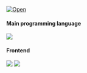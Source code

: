 [![Open](https://raw.githubusercontent.com/shestaya-liniya/icons/main/github-header.svg)](https://andrei-silin.pages.dev/)

#### Main programming language
[![](https://raw.githubusercontent.com/shestaya-liniya/icons/main/ts-shield.svg)](https://www.typescriptlang.org/)

#### Frontend
[![](https://raw.githubusercontent.com/shestaya-liniya/icons/main/react-shield.svg)](https://react.dev/)
[![](https://raw.githubusercontent.com/shestaya-liniya/icons/main/solid-shield.svg)](https://www.solidjs.com/)

